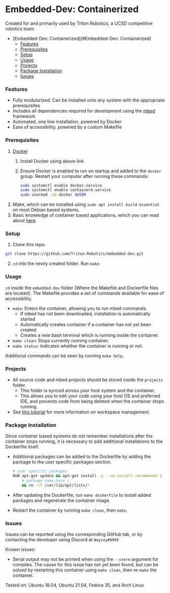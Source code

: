 # Embedded-Dev: Containerized

Created for and primarily used by Triton Robotics, a UCSD competitive robotics team.

- [Embedded-Dev: Containerized](#Embedded-Dev: Containerized)
  - [Features](#features)
  - [Prerequisites](#prerequisites)
  - [Setup](#setup)
  - [Usage](#usage)
  - [Projects](#projects)
  - [Package Installation](#package-installation)
  - [Issues](#issues)

### Features

* Fully modularized: Can be installed onto any system with the appropriate prerequisites
* Includes all dependencies required for development using the [mbed](https://os.mbed.com/) framework
* Automated, one line installation, powered by Docker
* Ease of accessibility, powered by a custom Makefile

### Prerequisites

1. [Docker](https://docs.docker.com/get-docker/)
   1. Install Docker using above link
   2. Ensure Docker is enabled to run on startup and added to the `docker` group. Restart your computer after running these commands:

      ```bash
      sudo systemctl enable docker.service
      sudo systemctl enable containerd.service
      sudo usermod -aG docker $USER
      ```
2. Make, which can be installed using `sudo apt install build-essential` on most Debian based systems.
3. Basic knowledge of container based applications, which you can read about [here](https://docker-curriculum.com/).

### Setup

1. Clone this repo.

```sh
git clone https://github.com/Triton-Robotics/embedded-dev.git
```

2. `cd` into the newly created folder. Run `make`.

### Usage

`cd` inside the `embedded-dev` folder (Where the Makefile and Dockerfile files are located). The Makefile provides a set of commands available for ease of accessibility.

* `make`: Enters the container, allowing you to run mbed commands.
  * If mbed has not been downloaded, installation is automatically started
  * Automatically creates container if a container has not yet been created
  * Creates a new bash terminal which is running inside the container.
* `make clean`: Stops currently running container.
* `make status`: Indicates whether the container is running or not.

Additional commands can be seen by running `make help`.

### Projects

* All source code and mbed projects should be stored inside the `projects` folder.
  * This folder is synced across your host system and the container.
  * This allows you to edit your code using your host OS and preferred IDE, and prevents code from being deleted when the container stops running.
* See [this tutorial](https://docs.ros.org/en/foxy/Tutorials/Workspace/Creating-A-Workspace.html) for more information on workspace management.

### Package Installation

Since container based systems do not remember installations after the container stops running, it is necessary to add additional installations to the Dockerfile itself.

* Additional packages can be added to the Dockerfile by adding the package to the user specific packages section.

  ```bash
  # user specific packages
  RUN apt-get update && apt-get install -y --no-install-recommends \
      # package-name-here \
      && rm -rf /var/lib/apt/lists/*
  ```
* After updating the Dockerfile, run `make dockerfile` to install added packages and regenerate the container image.
* Restart the container by running `make clean`, then `make`.

### Issues

Issues can be reported using the corresponding GitHub tab, or by contacting the developer using Discord at `Waycey#9999`

Known issues:

* Serial output may not be printed when using the `--sterm` argument for compiles. The cause for this issue has not yet been found, but can be solved by restarting this container using `make clean`, then re-`make` the container.

Tested on: Ubuntu 18.04, Ubuntu 21.04, Fedora 35, and Arch Linux
